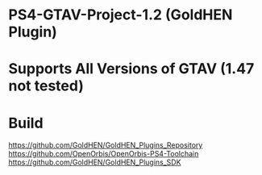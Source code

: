 # PS4-GTAV-Project-1.2 (GoldHEN Plugin)

# Supports All Versions of GTAV (1.47 not tested)

# Build
https://github.com/GoldHEN/GoldHEN_Plugins_Repository<br>
https://github.com/OpenOrbis/OpenOrbis-PS4-Toolchain<br>
https://github.com/GoldHEN/GoldHEN_Plugins_SDK

